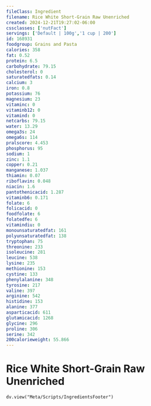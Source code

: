 ```yaml
---
fileClass: Ingredient
filename: Rice White Short-Grain Raw Unenriched
created: 2024-12-21T19:27:02-06:00
cssclasses: ['nutFact']
servings: ['Default | 100g','1 cup | 200']
id: 168931
foodgroup: Grains and Pasta
calories: 358
fat: 0.52
protein: 6.5
carbohydrate: 79.15
cholesterol: 0
saturatedfats: 0.14
calcium: 3
iron: 0.8
potassium: 76
magnesium: 23
vitaminc: 0
vitaminb12: 0
vitamind: 0
netcarbs: 79.15
water: 13.29
omega3s: 24
omega6s: 114
pralscore: 4.453
phosphorus: 95
sodium: 1
zinc: 1.1
copper: 0.21
manganese: 1.037
thiamin: 0.07
riboflavin: 0.048
niacin: 1.6
pantothenicacid: 1.287
vitaminb6: 0.171
folate: 6
folicacid: 0
foodfolate: 6
folatedfe: 6
vitamindiu: 0
monounsaturatedfat: 161
polyunsaturatedfat: 138
tryptophan: 75
threonine: 233
isoleucine: 281
leucine: 538
lysine: 235
methionine: 153
cystine: 133
phenylalanine: 348
tyrosine: 217
valine: 397
arginine: 542
histidine: 153
alanine: 377
asparticacid: 611
glutamicacid: 1268
glycine: 296
proline: 306
serine: 342
200calorieweight: 55.866
---
```


# Rice White Short-Grain Raw Unenriched

```dataviewjs
dv.view("Meta/Scripts/IngredientsFooter")
```
